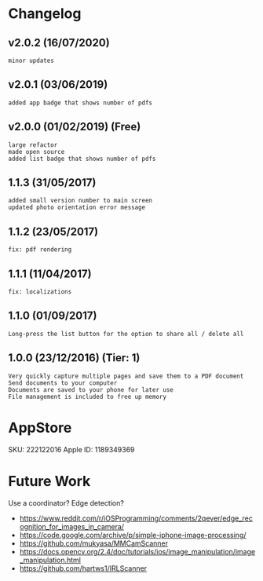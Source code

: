 # Changelog

## v2.0.2 (16/07/2020) 
    minor updates

## v2.0.1 (03/06/2019) 
    added app badge that shows number of pdfs

## v2.0.0 (01/02/2019) (Free)
    large refactor
    made open source
    added list badge that shows number of pdfs

## 1.1.3 (31/05/2017)
    added small version number to main screen
    updated photo orientation error message

## 1.1.2 (23/05/2017)
    fix: pdf rendering

## 1.1.1 (11/04/2017)
    fix: localizations

## 1.1.0 (01/09/2017)
    Long-press the list button for the option to share all / delete all

## 1.0.0 (23/12/2016) (Tier: 1)
    Very quickly capture multiple pages and save them to a PDF document
    Send documents to your computer
    Documents are saved to your phone for later use
    File management is included to free up memory

# AppStore

SKU: 222122016
Apple ID: 1189349369

# Future Work

Use a coordinator?
Edge detection?
- https://www.reddit.com/r/iOSProgramming/comments/2qever/edge_recognition_for_images_in_camera/
- https://code.google.com/archive/p/simple-iphone-image-processing/
- https://github.com/mukyasa/MMCamScanner
- https://docs.opencv.org/2.4/doc/tutorials/ios/image_manipulation/image_manipulation.html
- https://github.com/hartws1/IRLScanner
